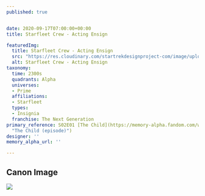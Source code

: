 ```yaml
---
published: true


date: 2020-09-17T07:00:00+00:00
title: Starfleet Crew - Acting Ensign

featuredImg:
  title: Starfleet Crew - Acting Ensign
  src: "https://res.cloudinary.com/startrekdesignproject-com/image/upload/v1600302130/Starfleet-Acting-Ensign-2360s.png"
  alt: Starfleet Crew - Acting Ensign
taxonomy:
  time: 2300s
  quadrants: Alpha
  universes:
  - Prime
  affiliations:
  - Starfleet
  types:
  - Insignia
  franchise: The Next Generation
primary_reference: S02E01 [The Child](https://memory-alpha.fandom.com/wiki/The_Child_(episode)
  "The Child (episode)")
designer: ''
memory_alpha_url: ''

---
```

## Canon Image

![](https://res.cloudinary.com/startrekdesignproject-com/image/upload/v1600302130/Starfleet_Acting-Ensign_TNG2x1.jpg)